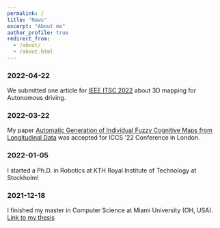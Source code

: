 ```yaml
---
permalink: /
title: "News"
excerpt: "About me"
author_profile: true
redirect_from: 
  - /about/
  - /about.html
---
```


### 2022-04-22
We submitted one article for [IEEE ITSC 2022](https://www.ieee-itsc2022.org/) about 3D mapping for Autonomous driving.

### 2022-03-22
My paper [Automatic Generation of Individual Fuzzy Cognitive Maps from Longitudinal Data](https://arxiv.org/abs/2202.07065) was accepted for ICCS '22 Conference in London.

### 2022-01-05
I started a Ph.D. in Robotics at KTH Royal Institute of Technology at Stockholm!

### 2021-12-18
I finished my master in Computer Science at Miami University (OH, USA).
[Link to my thesis](https://etd.ohiolink.edu/apexprod/rws_olink/r/1501/10?clear=10&p10_accession_num=miami1641098226689827)


